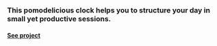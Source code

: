 ### This pomodelicious clock helps you to structure your day in small yet productive sessions.

#### [See project](https://rebeca-august.github.io/pomodoro-clock/)

